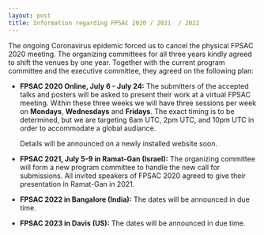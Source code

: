```yaml
---
layout: post
title: Information regarding FPSAC 2020 / 2021  / 2022
---
```


The ongoing Coronavirus epidemic forced us to cancel the physical FPSAC 2020 meeting.
The organizing committees for all three years kindly agreed to shift the venues by one year.
Together with the current program committee and the executive committee, they agreed on the following plan:

* **FPSAC 2020 Online, July 6 - July 24:** The submitters of the accepted talks and posters will be asked to present their work at a virtual FPSAC meeting.
  Within these three weeks we will have three sessions per week on **Mondays**, **Wednesdays** and **Fridays**. The exact timing is to be determined, but we are targeting 6am UTC, 2pm UTC, and 10pm UTC in order to accommodate a global audiance. 

  Details will be announced on a newly installed website soon.

* **FPSAC 2021, July 5-9 in Ramat-Gan (Israel):** The organizing committee will form a new program committee to handle the new call for submissions. All invited speakers of FPSAC 2020 agreed to give their presentation in Ramat-Gan in 2021.

* **FPSAC 2022 in Bangalore (India):** The dates will be announced in due time.

* **FPSAC 2023 in Davis (US):** The dates will be announced in due time.
